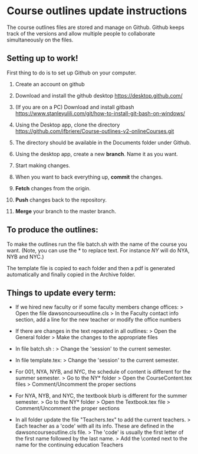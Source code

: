 # Course outlines update instructions

The course outlines files are stored and manage on Github. Github keeps track of the versions and allow multiple people to collaborate simultaneously on the files.

## Setting up to work!

First thing to do is to set up Github on your computer.

1. Create an account on github
2. Download and install the github desktop <a href="https://desktop.github.com/" title="LinktoGithubdesktop">https://desktop.github.com/</a>
3. (If you are on a PC) Download and install gitbash https://www.stanleyulili.com/git/how-to-install-git-bash-on-windows/

4. Using the Desktop app, clone the directory https://github.com/jfbriere/Course-outlines-v2-onlineCourses.git
5. The directory should be available in the Documents folder under Github.

6. Using the desktop app, create a new **branch**. Name it as you want.
7. Start making changes.
8. When you want to back everything up, **commit** the changes.
9. **Fetch** changes from the origin.
10. **Push** changes back to the repository.
11. **Merge** your branch to the master branch.

## To produce the outlines:

To make the outlines run the file batch.sh with the name of the course you want.
(Note, you can use the * to replace text. For instance *NY* will do NYA, NYB and NYC.)

The template file is copied to each folder and then a pdf is generated automatically and finally copied in the Archive folder.


## Things to update every term:

- If we hired new faculty or if some faculty members change offices:
        > Open the file dawsoncourseoutline.cls
        > In the Faculty contact info section, add a line for the new teacher or modify the office numbers

- If there are changes in the text repeated in all outlines:
        > Open the General folder
        > Make the changes to the appropriate files

- In file batch.sh :
        > Change the 'session' to the current semester.

- In file template.tex:
        > Change the 'session' to the current semester.

- For 001, NYA, NYB, and NYC, the schedule of content is different for the summer semester.
        > Go to the NY* folder
        > Open the CourseContent.tex files
        > Comment/Uncomment the proper sections

- For NYA, NYB, and NYC, the textbook blurb is different for the summer semester.
        > Go to the NY* folder
        > Open the Textbook.tex file
        > Comment/Uncomment the proper sections

- In all folder update the file "Teachers.tex" to add the current teachers.
        > Each teacher as a 'code' with all its info. These are defined in the dawsoncourseoutline.cls file.
        > The 'code' is usually the first letter of the first name followed by the last name.
        > Add the \conted next to the name for the continuing education Teachers
